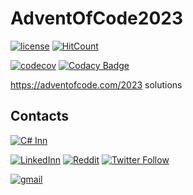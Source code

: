 # AdventOfCode2023

[![license](https://img.shields.io/github/license/Almantask/AdventOfCode2021.svg)](https://github.com/Almantask/AdventOfCode2022/blob/main/LICENSE)
[![HitCount](http://hits.dwyl.com/Almantask/AdventOfCode2021.svg)](http://hits.dwyl.com//Almantask/AdventOfCode2022)

[![codecov](https://codecov.io/gh/Almantask/AdventOfCode2022/branch/main/graph/badge.svg?token=0QKB5JAGYE)](https://codecov.io/gh/Almantask/AdventOfCode2022)
[![Codacy Badge](https://app.codacy.com/project/badge/Grade/c9a078ac6955471f8705d28e16c176fc)](https://www.codacy.com/gh/Almantask/AdventOfCode2022/dashboard?utm_source=github.com&amp;utm_medium=referral&amp;utm_content=Almantask/AdventOfCode2022&amp;utm_campaign=Badge_Grade)

https://adventofcode.com/2023 solutions

## Contacts

[![C# Inn](https://badgen.net/discord/members/rCMKcUU)](https://discord.gg/rCMKcUU)

[![LinkedInn](https://img.shields.io/badge/LinkedIn-0077B5?style=flat&logo=linkedin&logoColor=white)](https://www.linkedin.com/in/almantas-karpavicius/)
[![Reddit](https://img.shields.io/badge/Reddit-FF4500?style=flat&logo=reddit&logoColor=white)](https://www.reddit.com/user/IFriendlyHelper)
[![Twitter Follow](https://img.shields.io/twitter/follow/Kaisinel2?style=flat&logo=twitter)](https://twitter.com/Kaisinel2)

[![gmail](https://img.shields.io/badge/Gmail-D14836?style=flat&logo=gmail&logoColor=white)](mailto:almantusk@gmail.com)
